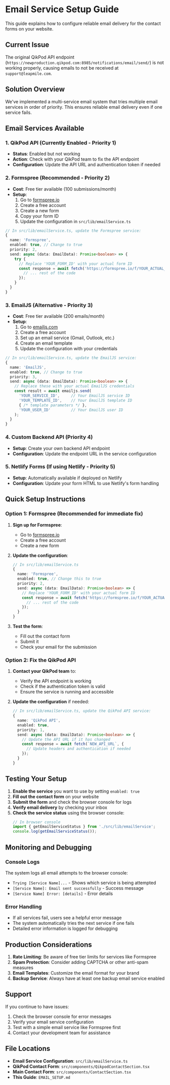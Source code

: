 # Email Service Setup Guide

This guide explains how to configure reliable email delivery for the contact forms on your website.

## Current Issue

The original QikPod API endpoint (`https://newproduction.qikpod.com:8985/notifications/email/send/`) is not working properly, causing emails to not be received at `support@leapmile.com`.

## Solution Overview

We've implemented a multi-service email system that tries multiple email services in order of priority. This ensures reliable email delivery even if one service fails.

## Email Services Available

### 1. QikPod API (Currently Enabled - Priority 1)
- **Status**: Enabled but not working
- **Action**: Check with your QikPod team to fix the API endpoint
- **Configuration**: Update the API URL and authentication token if needed

### 2. Formspree (Recommended - Priority 2)
- **Cost**: Free tier available (100 submissions/month)
- **Setup**: 
  1. Go to [formspree.io](https://formspree.io)
  2. Create a free account
  3. Create a new form
  4. Copy your form ID
  5. Update the configuration in `src/lib/emailService.ts`

```typescript
// In src/lib/emailService.ts, update the Formspree service:
{
  name: 'Formspree',
  enabled: true, // Change to true
  priority: 2,
  send: async (data: EmailData): Promise<boolean> => {
    try {
      // Replace 'YOUR_FORM_ID' with your actual form ID
      const response = await fetch('https://formspree.io/f/YOUR_ACTUAL_FORM_ID', {
        // ... rest of the code
      });
    }
  }
}
```

### 3. EmailJS (Alternative - Priority 3)
- **Cost**: Free tier available (200 emails/month)
- **Setup**:
  1. Go to [emailjs.com](https://emailjs.com)
  2. Create a free account
  3. Set up an email service (Gmail, Outlook, etc.)
  4. Create an email template
  5. Update the configuration with your credentials

```typescript
// In src/lib/emailService.ts, update the EmailJS service:
{
  name: 'EmailJS',
  enabled: true, // Change to true
  priority: 3,
  send: async (data: EmailData): Promise<boolean> => {
    // Replace these with your actual EmailJS credentials
    const result = await emailjs.send(
      'YOUR_SERVICE_ID',     // Your EmailJS service ID
      'YOUR_TEMPLATE_ID',    // Your EmailJS template ID
      { /* template parameters */ },
      'YOUR_USER_ID'         // Your EmailJS user ID
    );
  }
}
```

### 4. Custom Backend API (Priority 4)
- **Setup**: Create your own backend API endpoint
- **Configuration**: Update the endpoint URL in the service configuration

### 5. Netlify Forms (If using Netlify - Priority 5)
- **Setup**: Automatically available if deployed on Netlify
- **Configuration**: Update your form HTML to use Netlify's form handling

## Quick Setup Instructions

### Option 1: Formspree (Recommended for immediate fix)

1. **Sign up for Formspree**:
   - Go to [formspree.io](https://formspree.io)
   - Create a free account
   - Create a new form

2. **Update the configuration**:
   ```typescript
   // In src/lib/emailService.ts
   {
     name: 'Formspree',
     enabled: true, // Change this to true
     priority: 2,
     send: async (data: EmailData): Promise<boolean> => {
       // Replace 'YOUR_FORM_ID' with your actual form ID
       const response = await fetch('https://formspree.io/f/YOUR_ACTUAL_FORM_ID', {
         // ... rest of the code
       });
     }
   }
   ```

3. **Test the form**:
   - Fill out the contact form
   - Submit it
   - Check your email for the submission

### Option 2: Fix the QikPod API

1. **Contact your QikPod team** to:
   - Verify the API endpoint is working
   - Check if the authentication token is valid
   - Ensure the service is running and accessible

2. **Update the configuration** if needed:
   ```typescript
   // In src/lib/emailService.ts, update the QikPod API service:
   {
     name: 'QikPod API',
     enabled: true,
     priority: 1,
     send: async (data: EmailData): Promise<boolean> => {
       // Update the API URL if it has changed
       const response = await fetch(`NEW_API_URL`, {
         // Update headers and authentication if needed
       });
     }
   }
   ```

## Testing Your Setup

1. **Enable the service** you want to use by setting `enabled: true`
2. **Fill out the contact form** on your website
3. **Submit the form** and check the browser console for logs
4. **Verify email delivery** by checking your inbox
5. **Check the service status** using the browser console:
   ```javascript
   // In browser console
   import { getEmailServiceStatus } from './src/lib/emailService';
   console.log(getEmailServiceStatus());
   ```

## Monitoring and Debugging

### Console Logs
The system logs all email attempts to the browser console:
- `Trying [Service Name]...` - Shows which service is being attempted
- `[Service Name]: Email sent successfully` - Success message
- `[Service Name] Error: [details]` - Error details

### Error Handling
- If all services fail, users see a helpful error message
- The system automatically tries the next service if one fails
- Detailed error information is logged for debugging

## Production Considerations

1. **Rate Limiting**: Be aware of free tier limits for services like Formspree
2. **Spam Protection**: Consider adding CAPTCHA or other anti-spam measures
3. **Email Templates**: Customize the email format for your brand
4. **Backup Service**: Always have at least one backup email service enabled

## Support

If you continue to have issues:
1. Check the browser console for error messages
2. Verify your email service configuration
3. Test with a simple email service like Formspree first
4. Contact your development team for assistance

## File Locations

- **Email Service Configuration**: `src/lib/emailService.ts`
- **QikPod Contact Form**: `src/components/QikpodContactSection.tsx`
- **Main Contact Form**: `src/components/ContactSection.tsx`
- **This Guide**: `EMAIL_SETUP.md`
